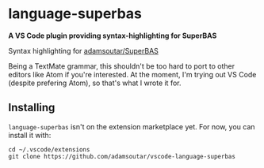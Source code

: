 # language-superbas

**A VS Code plugin providing syntax-highlighting for SuperBAS**

Syntax highlighting for [adamsoutar/SuperBAS](https://github.com/adamsoutar/SuperBAS)

Being a TextMate grammar, this shouldn't be too hard to port to other editors like Atom if you're interested. At the moment, I'm trying out VS Code (despite prefering Atom), so that's what I wrote it for.

## Installing

`language-superbas` isn't on the extension marketplace yet. For now, you can install it with:

```
cd ~/.vscode/extensions
git clone https://github.com/adamsoutar/vscode-language-superbas
```